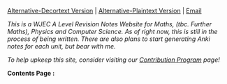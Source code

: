 [Alternative-Decortext Version](https://notes.shijan.co.uk) | [Alternative-Plaintext Version](https://github.com/alexgshijan/rev_notes/tree/main/Revision%20Notes) | [Email](mailto:alex@shijan.co.uk)

*This is a WJEC A Level Revision Notes Website for Maths, (tbc. Further Maths), Physics and Computer Science. As of right now, this is still in the process of being written. There are also plans to start generating Anki notes for each unit, but bear with me.*

*To help upkeep this site, consider visiting our [Contribution Program](https://donate.shijan.co.uk) page!*

**Contents Page :** 
```folder-index-content
```
